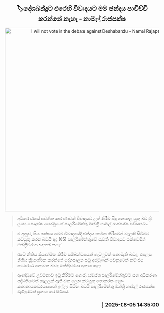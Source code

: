 <p align='center'><b><h2 align='center' title='I will not vote in the debate against Deshabandu - Namal Rajapaksa'>🏷දේශබන්දුට එරෙහි විවාදයට මම ඡන්දය පාවිච්චි කරන්නේ නැහැ - නාමල් රාජපක්ෂ</h2></b></p>
<p align='center'><img src='https://helakuru.sgp1.cdn.digitaloceanspaces.com/esana/images/lib/namal-rajapaksa-budget-parliment.jpg' width='600' alt='I will not vote in the debate against Deshabandu - Namal Rajapaksa'></p>

> අධිකරණයේ පවතින කාරණාවක් විවාදයට ලක් කිරීම සිදු නොකළ යුතු බව ශ්‍රී ලංකා පොදුජන පෙරමුණේ පාර්ලිමේන්තු මන්ත්‍රී නාමල් රාජපක්ෂ පවසනවා.

> ඒ අනුව, සිය පක්ෂය මෙම විවාදයේදී ඡන්දය භාවිත කිරීමෙන් වැළකී සිටීමට කටයුතු කරන බවයි අද (05) පාර්ලිමේන්තුවේ පැවති විවාදයට එක්වෙමින් මන්ත්‍රීවරයා සඳහන් කළේ.

> රටේ නීතිය ක්‍රියාත්මක කිරීම සම්බන්ධයෙන් ගැටලුවක් නොමැති බවද, එලෙස නීතිය ක්‍රියාත්මක කරන්නේ දේශපාලන පටු අරමුණක් වෙනුවෙන් නම් එය සාධාරණ නොවන බවද මන්ත්‍රීවරයා ප්‍රකාශ කළා.

> ආණ්ඩුවේ උවමනාව ඉටු කිරීමට ගොස්, සමස්ත පාර්ලිමේන්තුවට සහ අධිකරණ පද්ධතියටත් කැළලක් ඇති වන ලෙස කටයුතු නොකරන ලෙස කතානායකවරයාගෙන් ඉල්ලා සිටින බවයි පාර්ලිමේන්තු මන්ත්‍රී නාමල් රාජපක්ෂ වැඩිදුරටත් ප්‍රකාශ කර සිටියේ.



<h3 align='right'><a href='https://www.helakuru.lk/esana/p/112462/'>📅 2025-08-05 14:35:00</a></h3>
